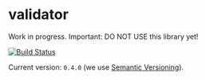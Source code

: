 # validator

Work in progress. Important: DO NOT USE this library yet!

[![Build Status](https://travis-ci.org/thiagodp/validator.svg?branch=master)](https://travis-ci.org/thiagodp/validator)

Current version: `0.4.0` (we use [Semantic Versioning](http://semver.org/)).